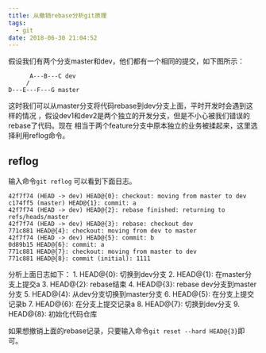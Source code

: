 ```yaml
---
title: 从撤销rebase分析git原理
tags:
  - git
date: 2018-06-30 21:04:52
---
```



假设我们有两个分支master和dev，他们都有一个相同的提交，如下图所示：

<!--more-->

```
      A---B---C dev
     /
D---E---F---G master
```

这时我们可以从master分支将代码rebase到dev分支上面，平时开发时会遇到这样的情况
，假设dev1和dev2是两个独立的开发分支，但是不小心被我们错误的rebase了代码。现在
相当于两个feature分支中原本独立的业务被揉起来，这里选择利用reflog命令。

## reflog

输入命令`git reflog` 可以看到下面日志。

```
42f7f74 (HEAD -> dev) HEAD@{0}: checkout: moving from master to dev
c174ff5 (master) HEAD@{1}: commit: a
42f7f74 (HEAD -> dev) HEAD@{2}: rebase finished: returning to refs/heads/master
42f7f74 (HEAD -> dev) HEAD@{3}: rebase: checkout dev
771c881 HEAD@{4}: checkout: moving from dev to master
42f7f74 (HEAD -> dev) HEAD@{5}: commit: b
0d89b15 HEAD@{6}: commit: a
771c881 HEAD@{7}: checkout: moving from master to dev
771c881 HEAD@{8}: commit (initial): 1111
```


分析上面日志如下：
	1. HEAD@{0}: 切换到dev分支
	2. HEAD@{1}: 在master分支上提交a
	3. HEAD@{2}: rebase结束
	4. HEAD@{3}: rebase dev分支到master分支
	5. HEAD@{4}: 从dev分支切换到master分支
	6. HEAD@{5}: 在分支上提交记录b
	7. HEAD@{6}: 在分支上提交记录a
	8. HEAD@{7}: 切换到dev分支
	9. HEAD@{8}: 初始化代码仓库

如果想撤销上面的rebase记录，只要输入命令`git reset --hard HEAD@{3}`即可。

